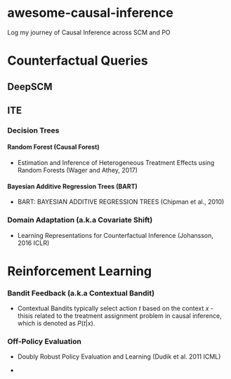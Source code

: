 # awesome-causal-inference
Log my journey of Causal Inference across SCM and PO


# Counterfactual Queries

## DeepSCM


## ITE

### Decision Trees

#### Random Forest (Causal Forest)
- Estimation and Inference of Heterogeneous Treatment Effects using Random Forests (Wager and Athey, 2017)

#### Bayesian Additive Regression Trees (BART)
- BART: BAYESIAN ADDITIVE REGRESSION TREES (Chipman et al., 2010)

### Domain Adaptation (a.k.a Covariate Shift)

- Learning Representations for Counterfactual Inference (Johansson, 2016 ICLR)


# Reinforcement Learning

### Bandit Feedback (a.k.a Contextual Bandit)

- Contextual Bandits typically select action $t$ based on the context $x$ - thisis related to the treatment assignment problem in causal inference, which is denoted as $P(t|x)$.


### Off-Policy Evaluation 
- Doubly Robust Policy Evaluation and Learning (Dudik et al. 2011 ICML)

- 